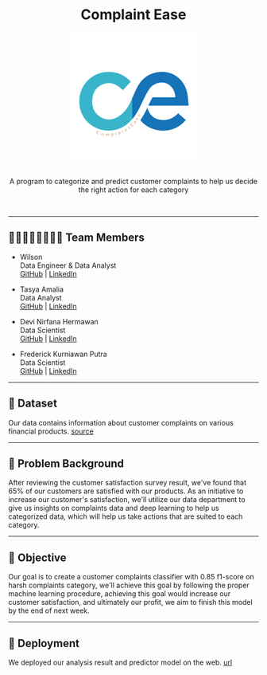 <!-- [![Open in Visual Studio Code](https://classroom.github.com/assets/open-in-vscode-2e0aaae1b6195c2367325f4f02e2d04e9abb55f0b24a779b69b11b9e10269abc.svg)](https://classroom.github.com/online_ide?assignment_repo_id=15332142&assignment_repo_type=AssignmentRepo) -->


<a name="readme-top"></a>

<div align='center'>
    <h1><b>Complaint Ease</b></h1>
    <img src='logo.png' width="256"/>
    <br><br>
    <p>A program to categorize and predict customer complaints to help us decide the right action for each category</p>
    <br>

<!-- ![Python](https://badgen.net/badge/Python/3.9.18/blue?)
![Streamlit](https://badgen.net/badge/Streamlit/1.10.0/orange?)
![Pandas](https://badgen.net/badge/Pandas/1.4.3/blue?)
![Seaborn](https://badgen.net/badge/Seaborn/0.11.2/green?)
![Matplotlib](https://badgen.net/badge/Matplotlib/3.5.2/blue?)
![Scikit-learn](https://badgen.net/badge/scikit-learn/1.4.2/yellow?)
![Plotly](https://badgen.net/badge/Plotly/5.22.0/cyan?)
![TensorFlow](https://badgen.net/badge/TensorFlow/2.15.0/orange?)
![WordCloud](https://badgen.net/badge/WordCloud/1.8.1/purple?)
![NLTK](https://badgen.net/badge/NLTK/3.7/red?)
![Docker](https://badgen.net/badge/Docker/20.10/cyan?) -->

</div>

---

## 👨🏻‍👩🏻‍👦🏻‍👦🏻 **Team Members**
- Wilson  
Data Engineer & Data Analyst<br>
    [GitHub](https://github.com/weewoo2636) | [LinkedIn](https://www.linkedin.com/in/wilson-773134243/)

- Tasya Amalia <br>
Data Analyst<br>
    [GitHub](https://github.com/tasyamla) | [LinkedIn](https://www.linkedin.com/in/tasyamla/)

- Devi Nirfana Hermawan <br>
Data Scientist<br>
    [GitHub](https://github.com/nirfana) | [LinkedIn](https://www.linkedin.com/in/devinirfana/)

- Frederick Kurniawan Putra <br>
Data Scientist<br>
    [GitHub](https://github.com/UdonUltra) | [LinkedIn](https://www.linkedin.com/in/frederick-kurniawan-putra-389b6a146/)

--- 
## 💾 **Dataset**
Our data contains information about customer complaints on various financial products.
[source](https://data.world/data-society/consumer-complaint-data)

---
## 📝 **Problem Background**
After reviewing the customer satisfaction survey result, we've found that 65% of our customers are satisfied with our products. As an initiative to increase our customer's satisfaction, we'll utilize our data department to give us insights on complaints data and deep learning to help us categorized data, which will help us take actions that are suited to each category.

---
## 🎯 **Objective**
Our goal is to create a customer complaints classifier with 0.85 f1-score on harsh complaints category, we'll achieve this goal by following the proper machine learning procedure, achieving this goal would increase our customer satisfaction, and ultimately our profit, we aim to finish this model by the end of next week.

---
## 🚀 **Deployment**
We deployed our analysis result and predictor model on the web.
[url](https://huggingface.co/spaces/dnirfana/Complaint_Ease?logs=build)
